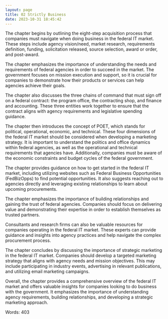 ```yaml
---
layout: page
title: 02 Strictly Business
date: 2023-10-31 18:45:42
---
```

The chapter begins by outlining the eight-step acquisition process that companies must navigate when doing business in the federal IT market. These steps include agency vision/need, market research, requirements definition, funding, solicitation released, source selection, award or order, and post-award.

The chapter emphasizes the importance of understanding the needs and requirements of federal agencies in order to succeed in the market. The government focuses on mission execution and support, so it is crucial for companies to demonstrate how their products or services can help agencies achieve their goals.

The chapter also discusses the three chains of command that must sign off on a federal contract: the program office, the contracting shop, and finance and accounting. These three entities work together to ensure that the contract aligns with agency requirements and legislative spending guidance.

The chapter then introduces the concept of POET, which stands for political, operational, economic, and technical. These four dimensions of the federal IT market should be considered when developing a marketing strategy. It is important to understand the politics and office dynamics within federal agencies, as well as the operational and technical requirements that agencies have. Additionally, companies must be aware of the economic constraints and budget cycles of the federal government.

The chapter provides guidance on how to get started in the federal IT market, including utilizing websites such as Federal Business Opportunities (FedBizOpps) to find potential opportunities. It also suggests reaching out to agencies directly and leveraging existing relationships to learn about upcoming procurements.

The chapter emphasizes the importance of building relationships and gaining the trust of federal agencies. Companies should focus on delivering value and demonstrating their expertise in order to establish themselves as trusted partners.

Consultants and research firms can also be valuable resources for companies operating in the federal IT market. These experts can provide guidance and insights into agency practices and help navigate the complex procurement process.

The chapter concludes by discussing the importance of strategic marketing in the federal IT market. Companies should develop a targeted marketing strategy that aligns with agency needs and mission objectives. This may include participating in industry events, advertising in relevant publications, and utilizing email marketing campaigns.

Overall, the chapter provides a comprehensive overview of the federal IT market and offers valuable insights for companies looking to do business with the government. It emphasizes the importance of understanding agency requirements, building relationships, and developing a strategic marketing approach.

Words: 403